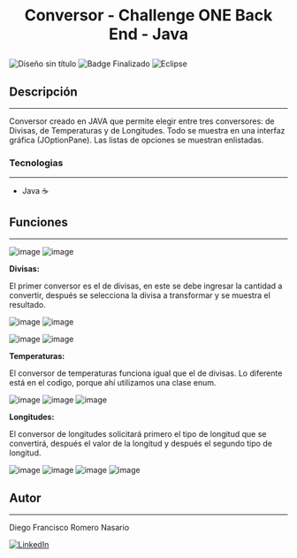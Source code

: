 
 <h1 align="center">
  <p align="center"> Conversor - Challenge ONE Back End - Java </p>
 </h1> 


![Diseño sin título](https://github.com/DiegoFRNK/Conversor-Challenge-Alura/assets/75233594/30372770-88c9-4b70-8317-c3050e994bc6) ![Badge Finalizado](https://img.shields.io/badge/STATUS-FINALIZADO-green)
![Eclipse](https://img.shields.io/badge/Eclipse-FE7A16.svg?style=for-the-badge&logo=Eclipse&logoColor=white)

## Descripción
---

Conversor creado en JAVA que permite elegir entre tres conversores: de Divisas, de Temperaturas y de Longitudes. Todo se muestra en una interfaz gráfica (JOptionPane). Las listas de opciones se muestran enlistadas. 

### Tecnologias
---
 
 - Java ☕ 

    
## Funciones
---

![image](https://github.com/DiegoFRNK/Conversor-Challenge-Alura/assets/75233594/68afd77c-9aaf-493f-82fc-3e41cc65481a) ![image](https://github.com/DiegoFRNK/Conversor-Challenge-Alura/assets/75233594/f862172e-0438-405a-ad8a-f69817380994)
 
<p><strong>Divisas:</strong> </p>
 
El primer conversor es el de divisas, en este se debe ingresar la cantidad a convertir, después se selecciona la divisa a transformar y se muestra el resultado. 

![image](https://github.com/DiegoFRNK/Conversor-Challenge-Alura/assets/75233594/7f276328-c40c-4ac3-8a7e-8bb38bf1f7ff) ![image](https://github.com/DiegoFRNK/Conversor-Challenge-Alura/assets/75233594/9ca459a5-3639-4c97-b6c1-f61af2e5b86b) 

![image](https://github.com/DiegoFRNK/Conversor-Challenge-Alura/assets/75233594/d2bc7c70-94c5-48a7-a713-25d358cd0380) ![image](https://github.com/DiegoFRNK/Conversor-Challenge-Alura/assets/75233594/b5198085-8d3c-46bd-9691-c44d60277350)

<p><strong>Temperaturas:</strong> </p>
 
 El conversor de temperaturas funciona igual que el de divisas. Lo diferente está en el codigo, porque ahí utilizamos una clase enum. 

![image](https://github.com/DiegoFRNK/Conversor-Challenge-Alura/assets/75233594/68ff9595-b5af-4a55-8698-252969034ca8) ![image](https://github.com/DiegoFRNK/Conversor-Challenge-Alura/assets/75233594/39f69f51-fee7-4f56-8435-319d86f1ceb8) ![image](https://github.com/DiegoFRNK/Conversor-Challenge-Alura/assets/75233594/cac7ba19-5462-4958-a164-fa26e6af9a5d)

<p><strong>Longitudes:</strong> </p>

El conversor de longitudes solicitará primero el tipo de longitud que se convertirá, después el valor de la longitud y después el segundo tipo de longitud. 

![image](https://github.com/DiegoFRNK/Conversor-Challenge-Alura/assets/75233594/a1e57c91-8178-4080-9f04-7ff5cd899e1e) ![image](https://github.com/DiegoFRNK/Conversor-Challenge-Alura/assets/75233594/cf20b1bf-0d0f-466a-a9d0-d517b1dd4a0b)
![image](https://github.com/DiegoFRNK/Conversor-Challenge-Alura/assets/75233594/fe5faa6a-12d1-43b4-86ad-f9e0dd7233df) ![image](https://github.com/DiegoFRNK/Conversor-Challenge-Alura/assets/75233594/d74590d8-5d76-41b4-ba6d-401fd65192e9)

## Autor
---
Diego Francisco Romero Nasario

[![LinkedIn](https://img.shields.io/badge/linkedin-%230077B5.svg?style=for-the-badge&logo=linkedin&logoColor=white)](https://www.linkedin.com/in/diego-francisco-romero-nasario/)






